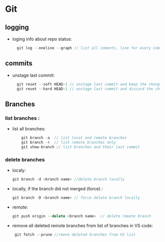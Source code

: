 # Git

## logging


* loging info about repo status:

  ```javascript
    git log --oneline --graph // list all coments, line for every commit
  ```

## commits
* unstage last commit:

  ```javascript
    git reset --soft HEAD~1 // unstage last commit and keep the changes
    git reset --hard HEAD~1 // unstage last commit and discard the changes ** careful
  ```

## Branches 

### list branches :

- list all branches:

    ```javascript
        git branch -a  // list local and remote branches
        git branch -r  // list remote branches only
        git show-branch // list branches and their last commit
    ```

### delete branches

- localy:

  ```javascript
  git branch -d <branch name> //delete branch locally
  ```
- locally, if the branch did not merged (force) :
  
  ```javascript
  git branch -D <branch name> // force delete branch locally
  ```
- remote: 
  
  ```javascript 
  git push origin --delete <branch name>  // delete remote branch
  ```
- remove all deleted remote branches from list of branches in VS code:
  
  ```javascript
   git fetch --prune //rmove deleted branches from VS list
   ```
